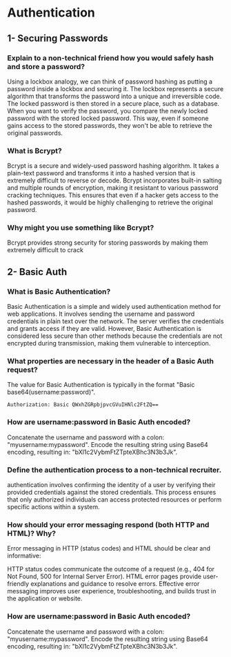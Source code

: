 # Authentication

## 1- Securing Passwords

### Explain to a non-technical friend how you would safely hash and store a password?

Using a lockbox analogy, we can think of password hashing as putting a password inside a lockbox and securing it. The lockbox represents a secure algorithm that transforms the password into a unique and irreversible code. The locked password is then stored in a secure place, such as a database. When you want to verify the password, you compare the newly locked password with the stored locked password. This way, even if someone gains access to the stored passwords, they won't be able to retrieve the original passwords.

### What is Bcrypt?

Bcrypt is a secure and widely-used password hashing algorithm. It takes a plain-text password and transforms it into a hashed version that is extremely difficult to reverse or decode. Bcrypt incorporates built-in salting and multiple rounds of encryption, making it resistant to various password cracking techniques. This ensures that even if a hacker gets access to the hashed passwords, it would be highly challenging to retrieve the original password.

### Why might you use something like Bcrypt?

Bcrypt provides strong security for storing passwords by making them extremely difficult to crack

## 2- Basic Auth

### What is Basic Authentication?

Basic Authentication is a simple and widely used authentication method for web applications. It involves sending the username and password credentials in plain text over the network. The server verifies the credentials and grants access if they are valid. However, Basic Authentication is considered less secure than other methods because the credentials are not encrypted during transmission, making them vulnerable to interception.

### What properties are necessary in the header of a Basic Auth request?

The value for Basic Authentication is typically in the format "Basic base64(username:password)".

```
Authorization: Basic QWxhZGRpbjpvcGVuIHNlc2FtZQ==

```

### How are username:password in Basic Auth encoded?

Concatenate the username and password with a colon: "myusername:mypassword".
Encode the resulting string using Base64 encoding, resulting in: "bXl1c2VybmFtZTpteXBhc3N3b3Jk".

### Define the authentication process to a non-technical recruiter.

authentication involves confirming the identity of a user by verifying their provided credentials against the stored credentials. This process ensures that only authorized individuals can access protected resources or perform specific actions within a system.

### How should your error messaging respond (both HTTP and HTML)? Why?

Error messaging in HTTP (status codes) and HTML should be clear and informative:

HTTP status codes communicate the outcome of a request (e.g., 404 for Not Found, 500 for Internal Server Error).
HTML error pages provide user-friendly explanations and guidance to resolve errors.
Effective error messaging improves user experience, troubleshooting, and builds trust in the application or website.

### How are username:password in Basic Auth encoded?

Concatenate the username and password with a colon: "myusername:mypassword".
Encode the resulting string using Base64 encoding, resulting in: "bXl1c2VybmFtZTpteXBhc3N3b3Jk".
